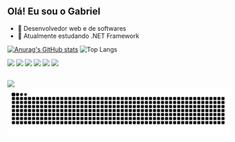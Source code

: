 ## Olá! Eu sou o Gabriel



- 🔭 Desenvolvedor web e de softwares
- 🌱 Atualmente estudando .NET Framework


[![Anurag's GitHub stats](https://github-readme-stats.vercel.app/api?username=gabriel-castro-dev&show_icons=true&theme=dark)](https://github.com/gabriel-castro-dev/github-readme-stats)
![Top Langs](https://github-readme-stats.vercel.app/api/top-langs/?username=gabriel-castro-dev&layout=compact&theme=dark)
<div>
            <img width="5%" src="https://cdn.jsdelivr.net/gh/devicons/devicon@latest/icons/azuresqldatabase/azuresqldatabase-original.svg" />
            <img width="5%" src="https://cdn.jsdelivr.net/gh/devicons/devicon@latest/icons/csharp/csharp-original.svg" />
            <img width="5%" src="https://cdn.jsdelivr.net/gh/devicons/devicon@latest/icons/javascript/javascript-plain.svg" />
            <img width="5%" src="https://cdn.jsdelivr.net/gh/devicons/devicon@latest/icons/html5/html5-original.svg" />
            <img width="5%" src="https://cdn.jsdelivr.net/gh/devicons/devicon@latest/icons/css3/css3-original.svg" />
            <img width="5%"  src="https://cdn.jsdelivr.net/gh/devicons/devicon@latest/icons/dot-net/dot-net-plain-wordmark.svg" />
            
          
</div>

##
<div>
          <a href="https://www.linkedin.com/in/gabriel-castro-inacio-113523284/"><img width="10%"  src="https://img.shields.io/badge/LinkedIn-0077B5?style=for-the-badge&logo=linkedin&logoColor=white" /></a>
           <a href="mailto:gabrielcastroinacioo@gmail.com"> <img src="https://img.shields.io/badge/Gmail-D14836?style=for-the-badge&logo=gmail&logoColor=white" alt=""></a>
</div>

<picture>
  <source media="(prefers-color-scheme: dark)" srcset="https://raw.githubusercontent.com/gabriel-castro-dev/gabriel-castro-dev/output/github-contribution-grid-snake-dark.svg">
  <source media="(prefers-color-scheme: light)" srcset="https://raw.githubusercontent.com/gabriel-castro-dev/gabriel-castro-dev/output/github-contribution-grid-snake.svg">
  <img alt="github contribution grid snake animation" src="https://raw.githubusercontent.com/gabriel-castro-dev/gabriel-castro-dev/output/github-contribution-grid-snake.svg">
</picture>
